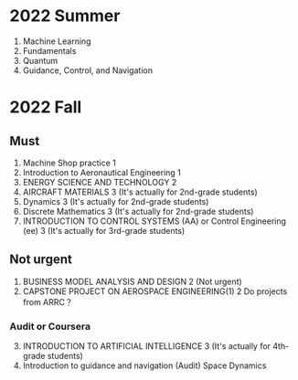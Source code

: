 # 2022 Summer
1. Machine Learning
2. Fundamentals
3. Quantum
4. Guidance, Control, and Navigation

# 2022 Fall
## Must
1. Machine Shop practice 1
2. Introduction to Aeronautical Engineering 1
3. ENERGY SCIENCE AND TECHNOLOGY 2 
4. AIRCRAFT MATERIALS 3 (It's actually for 2nd-grade students)
5. Dynamics 3 (It's actually for 2nd-grade students)
6. Discrete Mathematics 3 (It's actually for 2nd-grade students)
7. INTRODUCTION TO CONTROL SYSTEMS (AA) or Control Engineering (ee) 3 (It's actually for 3rd-grade students)

## Not urgent
1. BUSINESS MODEL ANALYSIS AND DESIGN 2 (Not urgent)
2. CAPSTONE PROJECT ON AEROSPACE ENGINEERING(1) 2 Do projects from ARRC？
### Audit or Coursera
3. INTRODUCTION TO ARTIFICIAL INTELLIGENCE 3 (It's actually for 4th-grade students)
4. Introduction to guidance and navigation (Audit)
Space Dynamics
